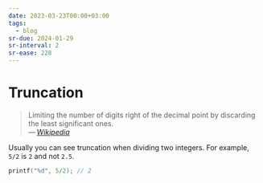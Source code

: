 ```yaml
---
date: 2023-03-23T00:00+03:00
tags:
  - blog
sr-due: 2024-01-29
sr-interval: 2
sr-ease: 228
---
```


# Truncation

> Limiting the number of digits right of the decimal point by discarding the
> least significant ones.\
> — <cite>[Wikipedia](https://en.wikipedia.org/wiki/Truncation)</cite>

Usually you can see truncation when dividing two integers. For example, `5/2` is
`2` and not `2.5`.

```c
printf("%d", 5/2); // 2
```
